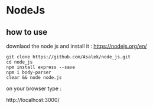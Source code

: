 # NodeJs 

## how to use

downlaod the node js and install it :
https://nodejs.org/en/

```
git clone https://github.com/Asalek/node_js.git
cd node_js
npm install express --save
npm i body-parser
clear && node node.js
```

on your browser type :

http://localhost:3000/

